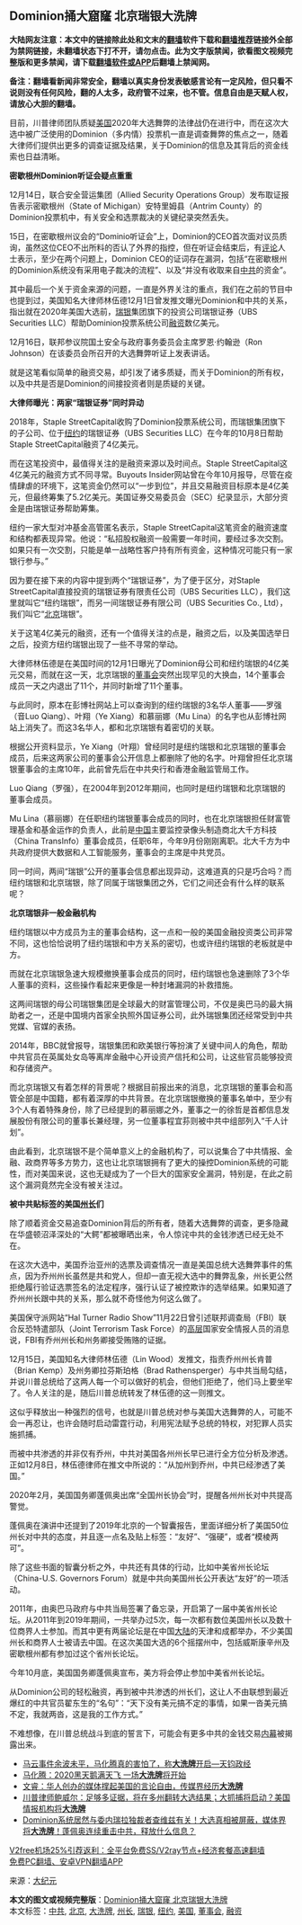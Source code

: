  <h2>Dominion捅大窟窿 北京瑞银大洗牌</h2> <p class="notice"><b>大陆网友注意：本文中的链接除此处和文末的<a href="https://github.com/bannedbook/fanqiang" >翻墙</a>软件下载和<a href="https://github.com/killgcd/justmysocks/blob/master/README.md">翻墙推荐</a>链接外全部为禁网链接，未翻墙状态下打不开，请勿点击。此为文字版禁闻，欲看图文视频完整版和更多禁闻，请下载<a href="https://github.com/bannedbook/fanqiang">翻墙软件或APP</a>后翻墙上禁闻网。</p><p>备注：翻墙看新闻非常安全，翻墙以真实身份发表敏感言论有一定风险，但只看不说则没有任何风险，翻的人太多，政府管不过来，也不管。信息自由是天赋人权，请放心大胆的翻墙。</b></p>  <div class="entry"> <p id="summary"> <p id="conimg">目前，川普律师团队质疑<a href="https://www.bannedbook.org/bnews/tag/%e7%be%8e%e5%9b%bd/" class="st_tag internal_tag" rel="tag" title="标签 美国 下的日志">美国</a>2020年大选舞弊的法律战仍在进行中，而在这次大选中被广泛使用的Dominion（多内情）投票机一直是调查舞弊的焦点之一，随着大律师们提供出更多的调查证据及结果，关于Dominion的信息及其背后的资金线索也日益清晰。</p> <p><strong>密歇根州Dominion听证会疑点重重</strong></p> <p>12月14日，联合安全营运集团（Allied Security Operations Group）发布取证报告表示密歇根州（State of Michigan）安特里姆县（Antrim County）的Dominion投票机中，有关安全和选票裁决的关键纪录突然丢失。</p> <p>15日，在密歇根州议会的“Dominio听证会”上，Dominion的CEO首次面对议员质询，虽然这位CEO不出所料的否认了外界的指控，但在听证会结束后，有<span class='wp_keywordlink_affiliate'><a href="https://www.bannedbook.org/bnews/comments/" title="新闻评论" target="_blank">评论</a></span>人士表示，至少在两个问题上，Dominion CEO的证词存在漏洞，包括“在密歇根州的Dominion系统没有采用电子裁决的流程”、以及“并没有收取来自<a href="https://www.bannedbook.org/bnews/tag/%e4%b8%ad%e5%85%b1/" class="st_tag internal_tag" rel="tag" title="标签 中共 下的日志">中共</a>的资金”。</p> <p>其中最后一个关于资金来源的问题，一直是外界关注的重点，我们在之前的节目中也提到过，美国知名大律师林伍德12月1日曾发推文曝光Dominion和中共的关系，指出就在2020年美国大选前，<a href="https://www.bannedbook.org/bnews/tag/%E7%91%9E%E9%93%B6/" class="st_tag internal_tag" rel="tag" title="标签 瑞银 下的日志">瑞银</a>集团旗下的投资公司瑞银证券（UBS Securities LLC）帮助Dominion投票系统公司<a href="https://www.bannedbook.org/bnews/tag/%E8%9E%8D%E8%B5%84/" class="st_tag internal_tag" rel="tag" title="标签 融资 下的日志">融资</a>数亿美元。</p> <p>12月16日，联邦参议院国土安全与政府事务委员会主席罗恩·约翰逊（Ron Johnson）在该委员会所召开的大选舞弊听证上发表讲话。</p> <p>就是这笔看似简单的融资交易，却引发了诸多质疑，而关于Dominion的所有权，以及中共是否是Dominion的间接投资者则是质疑的关键。</p> <p><strong>大律师曝光：两家“瑞银证券”同时异动</strong></p> <p>2018年，Staple StreetCapital收购了Dominion投票系统公司，而瑞银集团旗下的子公司、位于<a href="https://www.bannedbook.org/bnews/tag/%e7%ba%bd%e7%ba%a6/" class="st_tag internal_tag" rel="tag" title="标签 纽约 下的日志">纽约</a>的瑞银证券（UBS Securities LLC）在今年的10月8日帮助Staple StreetCapital融资了4亿美元。</p> <p>而在这笔投资中，最值得关注的是融资来源以及时间点。Staple StreetCapital这4亿美元的融资方式不同寻常。Buyouts Insider网站曾在今年10月报导，尽管在疫情肆虐的环境下，这笔资金仍然可以“一步到位”，并且交易融资目标原本是4亿美元，但最终筹集了5.2亿美元。美国证券交易委员会（SEC）纪录显示，大部分资金是由瑞银证券帮助筹集。</p>  <p>纽约一家大型对冲基金高管匿名表示，Staple StreetCapital这笔资金的融资速度和结构都表现异常。他说：“私招股权融资一般需要一年时间，要经过多次交割。如果只有一次交割，只能是单一战略性客户持有所有资金，这种情况可能只有一家银行参与。”</p> <p>因为要在接下来的内容中提到两个“瑞银证券”，为了便于区分，对Staple StreetCapital直接投资的瑞银证券有限责任公司（UBS Securities LLC），我们这里就叫它“纽约瑞银”，而另一间瑞银证券有限公司（UBS Securities Co., Ltd），我们叫它“<a href="https://www.bannedbook.org/bnews/tag/%e5%8c%97%e4%ba%ac/" class="st_tag internal_tag" rel="tag" title="标签 北京 下的日志">北京</a>瑞银”。</p> <p>关于这笔4亿美元的融资，还有一个值得关注的点是，融资之后，以及美国选举日之后，投资方纽约瑞银出现了一些不寻常的举动。</p> <p>大律师林伍德是在美国时间的12月1日曝光了Dominion母公司和纽约瑞银的4亿美元交易，而就在这一天，北京瑞银的<a href="https://www.bannedbook.org/bnews/tag/%E8%91%A3%E4%BA%8B%E4%BC%9A/" class="st_tag internal_tag" rel="tag" title="标签 董事会 下的日志">董事会</a>突然出现罕见的大换血，14个董事会成员一天之内退出了11个，并同时新增了11个董事。</p> <p>与此同时，原本在彭博社网站上可以查询到的纽约瑞银的3名华人董事——罗强（音Luo Qiang）、叶翔（Ye Xiang）和慕丽娜（Mu Lina）的名字也从彭博社网站上消失了。而这3名华人，都和北京瑞银有着密切的关联。</p> <p>根据公开资料显示，Ye Xiang（叶翔）曾经同时是纽约瑞银和北京瑞银的董事会成员，后来这两家公司的董事会公开信息上都删除了他的名字。叶翔曾担任北京瑞银董事会的主席10年，此前曾先后在中共央行和香港金融监管局工作。</p> <p>Luo Qiang（罗强），在2004年到2012年期间，也同时是纽约瑞银和北京瑞银的董事会成员。</p> <p>Mu Lina（慕丽娜）在任职纽约瑞银董事会成员的同时，也在北京瑞银担任财富管理基金和基金运作的负责人，此前是<span class='wp_keywordlink_affiliate'><a href="https://www.bannedbook.org/" title="中国" target="_blank">中国</a></span>主要监控录像头制造商北大千方科技（China TransInfo）董事会成员，任职6年，今年9月份刚刚离职。北大千方为中共政府提供大数据和人工智能服务，董事会的主席是中共党员。</p> <p>同一时间，两间“瑞银”公开的董事会信息都出现异动，这难道真的只是巧合吗？而纽约瑞银和北京瑞银，除了同属于瑞银集团之外，它们之间还会有什么样的联系呢？</p> <p><strong>北京瑞银非一般金融机构</strong></p>  <p>纽约瑞银以中方成员为主的董事会结构，这一点和一般的美国金融投资类公司非常不同，这也恰恰说明了纽约瑞银和中方关系的密切，也或许纽约瑞银的老板就是中方。</p> <p>而就在北京瑞银急速大规模撤换董事会成员的同时，纽约瑞银也急速删除了3个华人董事的资料，这些操作看起来更像是一种封堵漏洞的补救措施。</p> <p>这两间瑞银的母公司瑞银集团是全球最大的财富管理公司，不仅是奥巴马的最大捐助者之一，还是中国境内首家全执照外国证券公司，此外瑞银集团还经常受到中共党媒、官媒的表扬。</p> <p>2014年，BBC就曾报导，瑞银集团和欧美银行等扮演了关键中间人的角色，帮助中共官员在英属处女岛等离岸金融中心开设资产信托和公司，让这些官员能够投资和存储资产。</p> <p>而北京瑞银又有着怎样的背景呢？根据目前报出来的消息，北京瑞银的董事会和高管全部是中国籍，都有着深厚的中共背景。在北京瑞银撤换的董事名单中，至少有3个人有着特殊身份，除了已经提到的慕丽娜之外，董事之一的徐哲是首都信息发展股份有限公司的董事长兼经理，另一位董事程宜荪则被中共中组部列入“千人计划”。</p> <p>由此看到，北京瑞银不是个简单意义上的金融机构了，可以说集合了中共情报、金融、政商界等多方势力，这也让北京瑞银拥有了更大的操控Dominion系统的可能性，而对美国来说，这也无疑成为了一个巨大的国家安全漏洞，特别是，在此之前这个漏洞竟然完全没有被关注过。</p> <p><strong>被中共贴标签的美国<a href="https://www.bannedbook.org/bnews/tag/%E5%B7%9E%E9%95%BF/" class="st_tag internal_tag" rel="tag" title="标签 州长 下的日志">州长</a>们</strong></p> <p>除了顺着资金交易追查Dominion背后的所有者，随着大选舞弊的调查，更多隐藏在华盛顿沼泽深处的“大鳄”都被曝晒出来，令人惊诧中共的金钱渗透已经无处不在。</p> <p>在这次大选中，美国乔治亚州的选票及调查情况一直是美国总统大选舞弊事件的焦点，因为乔州州长虽然是共和党人，但却一直无视大选中的舞弊乱象，州长更公然拒绝履行验证选票签名的法定程序，强行认证了被控欺诈的选举结果。如果知道了乔州州长跟中共的关系，那么就不奇怪他为何这么做了。</p> <p>美国保守派网站“Hal Turner Radio Show”11月22日曾引述联邦调查局（FBI）联合反恐特遣部队（Joint Terrorism Task Force）的<span class='wp_keywordlink_affiliate'><a href="https://www.bannedbook.org/bnews/ccpdope/" title="中共高层内幕" target="_blank">高层</a></span>国家安全情报人员的消息说，FBI有乔州州长和州务卿接受贿赂的证据。</p>  <p>12月15日，美国知名大律师林伍德（Lin Wood）发推文，指责乔州州长肯普（Brian Kemp）及州务卿拉芬斯珀格（Brad Rathensperger）与中共当局勾结，并说川普总统给了这两人每一个可以做好的机会，但他们拒绝了，他们马上要坐牢了。令人关注的是，随后川普总统转发了林伍德的这一则推文。</p> <p>这似乎释放出一种强烈的信号，也就是川普总统对参与美国大选舞弊的人，可能不会一再忍让，也许会随时启动雷霆行动，利用宪法赋予总统的特权，对犯罪人员实施抓捕。</p> <p>而被中共渗透的并非仅有乔州，中共对美国各州州长早已进行全方位分析及渗透。正如12月8日，林伍德律师在推文中所说的：“从加州到乔州，中共已经渗透了美国。”</p> <p>2020年2月，美国国务卿蓬佩奥出席“全国州长协会”时，提醒各州州长对中共提高警觉。</p> <p>蓬佩奥在演讲中还提到了2019年北京的一个智囊报告，里面详细分析了美国50位州长对中共的态度，并且逐一点名及贴上标签：“友好”、“强硬”，或者“模棱两可”。</p> <p>除了这些书面的智囊分析之外，中共还有具体的行动，比如中美省州长论坛（China-U.S. Governors Forum）就是中共向美国州长公开表达“友好”的一项活动。</p> <p>2011年，由奥巴马政府与中共当局签署了备忘录，开启第了一届中美省州长论坛。从2011年到2019年期间，一共举办过5次，每一次都有数位美国州长以及数十位商界人士参加。而其中更有两届论坛是在中国<span class='wp_keywordlink_affiliate'><a href="https://www.bannedbook.org/" title="大陆" target="_blank">大陆</a></span>的天津和成都举办，不少美国州长和商界人士被请去中国。在这次美国大选的6个摇摆州中，包括威斯康辛州及密歇根州都有参加过这个省州长论坛。</p> <p>今年10月底，美国国务卿蓬佩奥宣布，美方将会停止参加中美省州长论坛。</p> <p>从Dominion公司的轻松融资，再到被中共渗透的州长们，这让人不由联想到最近爆红的中共官员翟东生的“名句”：“天下没有美元搞不定的事情，如果一沓美元搞不定，我就两沓，这是我的工作方式。”</p> <p>不难想像，在川普总统战斗到底的誓言下，可能会有更多中共的金钱交易<span class='wp_keywordlink_affiliate'><a href="https://www.bannedbook.org/bnews/ccpdope/" title="中共高层内幕" target="_blank">内幕</a></span>被揭露出来。</p>  <ul class='op-related-articles' title='相关阅读'> <li><a href='https://www.bannedbook.org/bnews/bannedvideo/20201203/1441127.html' target='_blank'>马云事件余波未平，马化腾真的害怕了，称<b>大洗牌</b>开启—天钧政经</a></li> <li><a href='https://www.bannedbook.org/bnews/finance/20201202/1440560.html' target='_blank'>马化腾：2020黑天鹅满天飞 一场<b>大洗牌</b>将开始</a></li> <li><a href='https://www.bannedbook.org/bnews/bannedvideo/20201117/1432358.html' target='_blank'>文睿：华人创办的媒体撑起美国的言论自由，传媒界经历<b>大洗牌</b></a></li> <li><a href='https://www.bannedbook.org/bnews/bannedvideo/20201116/1431855.html' target='_blank'>川普律师鲍威尔：足够多证据，将在多州翻转大选结果；大抓捕将启动？美国情报机构将<b>大洗牌</b></a></li> <li><a href='https://www.bannedbook.org/bnews/bannedvideo/20201114/1431839.html' target='_blank'>Dominion系统居然与委内瑞拉独裁者查维兹有关！大选真相被屏蔽，媒体界将<b>大洗牌</b>！蓬佩奥连续重击中共，释放什么信息？</a></li> </ul> <p class="texttj"> <a href="https://github.com/bannedbook/fanqiang/wiki/V2ray%E6%9C%BA%E5%9C%BA" target="_blank">V2free机场25%引荐返利：全平台免费SS/V2ray节点+经济套餐高速翻墙</a><br/> <a href="https://github.com/bannedbook/fanqiang/wiki/%E7%A6%81%E9%97%BB%E7%BD%91%E5%AE%89%E5%8D%93%E7%BF%BB%E5%A2%99%E6%96%B0%E9%97%BBAPP" target="_blank">免费PC翻墙、安卓VPN翻墙APP</a></p><p> 来源：<span class='wp_keywordlink_affiliate'><a href="http://www.epochtimes.com/" title="大纪元" target="_blank">大纪元</a></span> </p><a name='sharetosocial'></a>       <div><b>本文的图文或视频完整版</b>：<a href='https://www.bannedbook.org/bnews/cbnews/20201218/1450177.html'>Dominion捅大窟窿 北京瑞银大洗牌</a></div>  </div><!--END ENTRY--> <div class="postfooter"> <div>本文标签：<a href="https://www.bannedbook.org/bnews/tag/%e4%b8%ad%e5%85%b1/" rel="tag">中共</a>, <a href="https://www.bannedbook.org/bnews/tag/%e5%8c%97%e4%ba%ac/" rel="tag">北京</a>, <a href="https://www.bannedbook.org/bnews/tag/%E5%A4%A7%E6%B4%97%E7%89%8C/" rel="tag">大洗牌</a>, <a href="https://www.bannedbook.org/bnews/tag/%E5%B7%9E%E9%95%BF/" rel="tag">州长</a>, <a href="https://www.bannedbook.org/bnews/tag/%E7%91%9E%E9%93%B6/" rel="tag">瑞银</a>, <a href="https://www.bannedbook.org/bnews/tag/%e7%ba%bd%e7%ba%a6/" rel="tag">纽约</a>, <a href="https://www.bannedbook.org/bnews/tag/%e7%be%8e%e5%9b%bd/" rel="tag">美国</a>, <a href="https://www.bannedbook.org/bnews/tag/%E8%91%A3%E4%BA%8B%E4%BC%9A/" rel="tag">董事会</a>, <a href="https://www.bannedbook.org/bnews/tag/%E8%9E%8D%E8%B5%84/" rel="tag">融资</a></div>  </div><!--END POSTFOOTER--> 